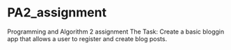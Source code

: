 # PA2_assignment
Programming and Algorithm 2 assignment
The Task:
Create a basic bloggin app that allows a user to register and create blog posts.
